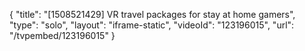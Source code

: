 {
    "title": "[1508521429] VR travel packages for stay at home gamers",
    "type": "solo",
    "layout": "iframe-static",
    "videoId": "123196015",
    "url": "\/tvpembed\/123196015"
}